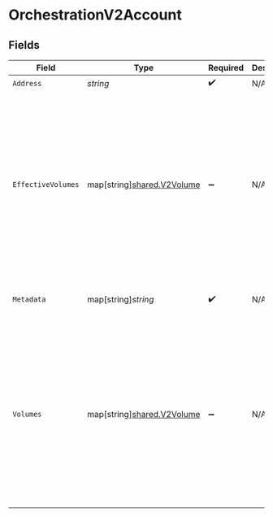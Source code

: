 # OrchestrationV2Account


## Fields

| Field                                                                                                          | Type                                                                                                           | Required                                                                                                       | Description                                                                                                    | Example                                                                                                        |
| -------------------------------------------------------------------------------------------------------------- | -------------------------------------------------------------------------------------------------------------- | -------------------------------------------------------------------------------------------------------------- | -------------------------------------------------------------------------------------------------------------- | -------------------------------------------------------------------------------------------------------------- |
| `Address`                                                                                                      | *string*                                                                                                       | :heavy_check_mark:                                                                                             | N/A                                                                                                            | users:001                                                                                                      |
| `EffectiveVolumes`                                                                                             | map[string][shared.V2Volume](../../../pkg/models/shared/v2volume.md)                                           | :heavy_minus_sign:                                                                                             | N/A                                                                                                            | {<br/>"USD": {<br/>"input": 100,<br/>"output": 10,<br/>"balance": 90<br/>},<br/>"EUR": {<br/>"input": 100,<br/>"output": 10,<br/>"balance": 90<br/>}<br/>} |
| `Metadata`                                                                                                     | map[string]*string*                                                                                            | :heavy_check_mark:                                                                                             | N/A                                                                                                            | {<br/>"admin": "true"<br/>}                                                                                    |
| `Volumes`                                                                                                      | map[string][shared.V2Volume](../../../pkg/models/shared/v2volume.md)                                           | :heavy_minus_sign:                                                                                             | N/A                                                                                                            | {<br/>"USD": {<br/>"input": 100,<br/>"output": 10,<br/>"balance": 90<br/>},<br/>"EUR": {<br/>"input": 100,<br/>"output": 10,<br/>"balance": 90<br/>}<br/>} |